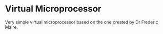 # Virtual Microprocessor
Very simple virtual microprocessor based on the one created by Dr Frederic Maire.
